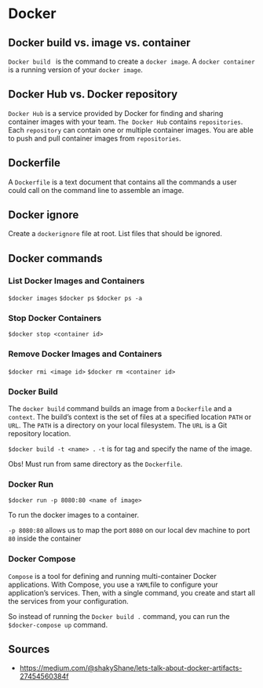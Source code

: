 # Docker

## Docker build vs. image vs. container
`Docker build ` is the command to create a `docker image`. A `docker container` is a running version of your `docker image`.

## Docker Hub vs. Docker repository
`Docker Hub` is a service provided by Docker for finding and sharing container images with your team. `The Docker Hub` contains `repositories`. Each `repository` can contain one or multiple container images. You are able to push and pull container images from `repositories`.

## Dockerfile
A `Dockerfile` is a text document that contains all the commands a user could call on the command line to assemble an image.

## Docker ignore
Create a `dockerignore` file at root. List files that should be ignored. 

## Docker commands

### List Docker Images and Containers
`$docker images`
`$docker ps`
`$docker ps -a`

### Stop Docker Containers
`$docker stop <container id>`

### Remove Docker Images and Containers
`$docker rmi <image id>`
`$docker rm <container id>`

### Docker Build
The `docker build` command builds an image from a `Dockerfile` and a `context`. The build’s context is the set of files at a specified location `PATH` or `URL`. The `PATH` is a directory on your local filesystem. The `URL` is a Git repository location.

`$docker build -t <name> .` 
`-t` is for tag and specify the name of the image. 

Obs! Must run from same directory as the `Dockerfile`.

### Docker Run

`$docker run -p 8080:80 <name of image>`

To run the docker images to a container. 

`-p 8080:80` allows us to map the port `8080` on our local dev machine to port `80` inside the container 

### Docker Compose
`Compose` is a tool for defining and running multi-container Docker applications. With Compose, you use a `YAML`file to configure your application’s services. Then, with a single command, you create and start all the services from your configuration. 

So instead of running the `Docker build .` command, you can run the `$docker-compose up` command. 

## Sources
- https://medium.com/@shakyShane/lets-talk-about-docker-artifacts-27454560384f